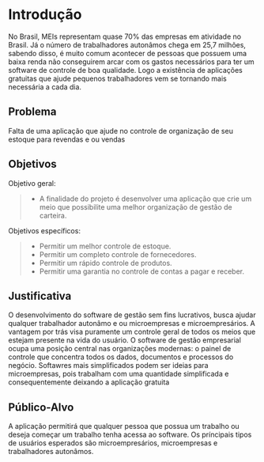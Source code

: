 # Introdução

 No Brasil, MEIs representam quase 70% das empresas em atividade no Brasil. Já o número de trabalhadores autonâmos chega em 25,7 milhões, sabendo disso,
é muito comum acontecer de pessoas que possuem uma baixa renda não conseguirem arcar com os gastos necessários para ter um software de controle de boa qualidade.
Logo a existência de aplicações gratuitas que ajude pequenos trabalhadores vem se tornando mais necessária a cada dia. 
 


## Problema

 Falta de uma aplicação que ajude no controle de organização de seu estoque para revendas e ou vendas


## Objetivos

Objetivo geral: 

> -  A finalidade do projeto é desenvolver uma aplicação que crie um meio que possibilite uma melhor organização de gestão de carteira. 
  
Objetivos específicos:

 > - Permitir um melhor controle de estoque.
 > - Permitir um completo  controle de fornecedores.
 > - Permitir um rápido controle de produtos.
 > - Permitir uma garantia no controle de contas a pagar e receber.

## Justificativa

 O desenvolvimento do software de gestão sem fins lucrativos, busca ajudar qualquer trabalhador autonâmo e ou microempresas e microempresários.
A vantagem por trás visa puramente um controle geral de todos os meios que estejam presente na vida do usuário.
O software de gestão empresarial ocupa uma posição central nas organizações modernas: o painel de controle que concentra todos os dados, documentos e processos do negócio.
Softawres mais simplificados podem ser ideias para microempresas, pois trabalham com uma quantidade simplificada e consequentemente deixando a aplicação gratuita

## Público-Alvo
 
 A aplicação permitirá que qualquer pessoa que possua um trabalho ou deseja começar um trabalho tenha acessa ao software. Os príncipais tipos de usuários esperados são microempresários, microempresas e trabalhadores autonâmos.

